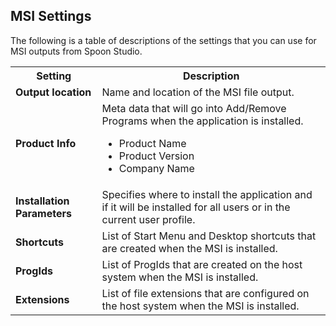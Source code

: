 ## MSI Settings

The following is a table of descriptions of the settings that you can use for MSI outputs from Spoon Studio.

<table>
	<tr>
		<th>Setting</th>
		<th>Description</th>
	</tr>
	<tr>
		<td><b>Output location</b></td>
		<td>Name and location of the MSI file output.</td>
	</tr>
	<tr>
		<td><b>Product Info</b></td>
		<td>Meta data that will go into Add/Remove Programs when the application is installed.<ul><li>Product Name</li><li>Product Version</li><li>Company Name</li></ul></td>
	</tr>
	<tr>
		<td><b>Installation Parameters</b></td>
		<td>Specifies where to install the application and if it will be installed for all users or in the current user profile.</td>
	</tr>
	<tr>
		<td><b>Shortcuts</b></td>
		<td>List of Start Menu and Desktop shortcuts that are created when the MSI is installed.</td>
	</tr>
	<tr>
		<td><b>ProgIds</b></td>
		<td>List of ProgIds that are created on the host system when the MSI is installed.</td>
	</tr>
	<tr>
		<td><b>Extensions</b></td>
		<td>List of file extensions that are configured on the host system when the MSI is installed.</td>
	</tr>
</table>